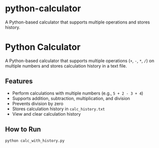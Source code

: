 # python-calculator
A Python-based calculator that supports multiple operations and stores history.

# Python Calculator

A Python-based calculator that supports multiple operations (`+`, `-`, `*`, `/`) on multiple numbers and stores calculation history in a text file.

## Features
- Perform calculations with multiple numbers (e.g., `5 + 2 - 3 + 4`)
- Supports addition, subtraction, multiplication, and division
- Prevents division by zero
- Stores calculation history in `calc_history.txt`
- View and clear calculation history

## How to Run
```bash
python calc_with_history.py

